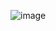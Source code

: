![image](https://github.com/leeky20240624/pythone/assets/173680681/b5a4bbda-f5de-4e30-882a-1a0a2bf7ad87)

